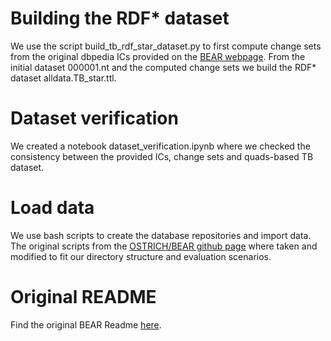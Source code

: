 # Building the RDF* dataset
We use the script build_tb_rdf_star_dataset.py to first compute change sets from the original dbpedia ICs provided on the [BEAR webpage](https://aic.ai.wu.ac.at/qadlod/bear.html). From the initial dataset 000001.nt and the computed change sets we build the RDF* dataset alldata.TB_star.ttl. 

# Dataset verification
We created a notebook dataset_verification.ipynb where we checked the consistency between the provided ICs, change sets and quads-based TB dataset. 

# Load data
We use bash scripts to create the database repositories and import data. The original scripts from the [OSTRICH/BEAR github page](https://github.com/rdfostrich/BEAR/tree/master/src/common/data-prepare-scripts) where taken and modified to fit our directory structure and evaluation scenarios.

# Original README
Find the original BEAR Readme [here](https://github.com/GreenfishK/BEAR/blob/master/scripts/README).

